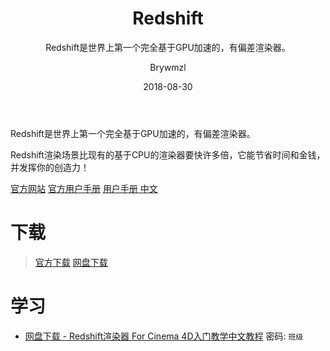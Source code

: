 ﻿---
layout:     post
title:      Redshift
subtitle:   Redshift是世界上第一个完全基于GPU加速的，有偏差渲染器。
date:       2018-08-30
author:     Brywmzl
header-img: img/RedShift/261331074269.jpg
catalog: true
tags: [Redshift,C4D插件]
categories: [渲染引擎]
---
Redshift是世界上第一个完全基于GPU加速的，有偏差渲染器。

<!--more-->

Redshift渲染场景比现有的基于CPU的渲染器要快许多倍，它能节省时间和金钱，并发挥你的创造力！

[官方网站](http://www.redshift.com/)
[官方用户手册](https://docs.redshift3d.com/display/RSDOCS/)
[用户手册 中文](http://www.zcool.com.cn/article/ZNTc0MDgw.html?switchPage=on)

# 下载  
> [官方下载](https://www.redshift3d.com/product/download)
> [网盘下载](https://pan.baidu.com/s/1i5By7Tb)

# 学习

* [网盘下载 - Redshift渲染器 For Cinema 4D入门教学中文教程](https://pan.baidu.com/s/1X8pbVmZQNk_vI1OgYub-0w) 密码: `班级`
